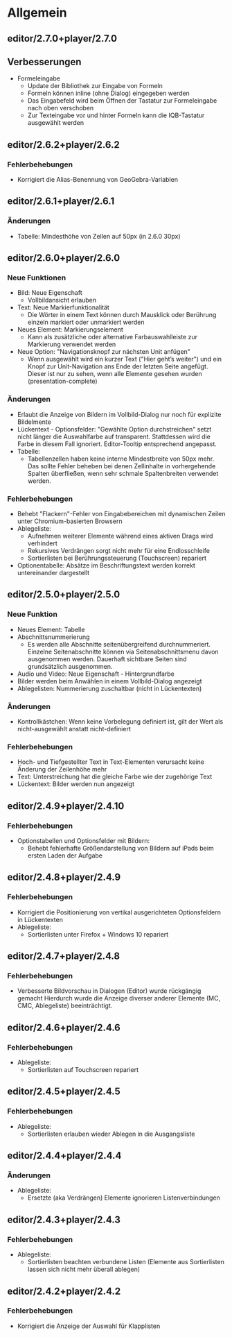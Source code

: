 Allgemein
=========
## editor/2.7.0+player/2.7.0
## Verbesserungen
- Formeleingabe
  - Update der Bibliothek zur Eingabe von Formeln
  - Formeln können inline (ohne Dialog) eingegeben werden
  - Das Eingabefeld wird beim Öffnen der Tastatur zur Formeleingabe nach oben verschoben
  - Zur Texteingabe vor und hinter Formeln kann die IQB-Tastatur ausgewählt werden

## editor/2.6.2+player/2.6.2
### Fehlerbehebungen
- Korrigiert die Alias-Benennung von GeoGebra-Variablen

## editor/2.6.1+player/2.6.1
### Änderungen
- Tabelle: Mindesthöhe von Zellen auf 50px (in 2.6.0 30px)

## editor/2.6.0+player/2.6.0
### Neue Funktionen
- Bild: Neue Eigenschaft
  - Vollbildansicht erlauben
- Text: Neue Markierfunktionalität
  - Die Wörter in einem Text können durch Mausklick oder Berührung einzeln markiert oder unmarkiert werden
- Neues Element: Markierungselement
  - Kann als zusätzliche oder alternative Farbauswahlleiste zur Markierung verwendet werden
- Neue Option: "Navigationsknopf zur nächsten Unit anfügen"
  - Wenn ausgewählt wird ein kurzer Text ("Hier geht’s weiter") und ein Knopf zur Unit-Navigation ans Ende der letzten Seite angefügt. Dieser ist nur zu sehen, wenn alle Elemente gesehen wurden (presentation-complete)

### Änderungen
- Erlaubt die Anzeige von Bildern im Vollbild-Dialog nur noch für explizite Bildelmente
- Lückentext - Optionsfelder: "Gewählte Option durchstreichen" setzt nicht länger die Auswahlfarbe auf transparent. Stattdessen wird die Farbe in diesem Fall ignoriert. Editor-Tooltip entsprechend angepasst.
- Tabelle:
  - Tabellenzellen haben keine interne Mindestbreite von 50px mehr. Das sollte Fehler beheben bei denen Zellinhalte in vorhergehende Spalten überfließen, wenn sehr schmale Spaltenbreiten verwendet werden.

### Fehlerbehebungen
- Behebt "Flackern"-Fehler von Eingabebereichen mit dynamischen Zeilen unter Chromium-basierten Browsern
- Ablegeliste:
  - Aufnehmen weiterer Elemente während eines aktiven Drags wird verhindert
  - Rekursives Verdrängen sorgt nicht mehr für eine Endlosschleife
  - Sortierlisten bei Berührungssteuerung (Touchscreen) repariert
- Optionentabelle: Absätze im Beschriftungstext werden korrekt untereinander dargestellt


## editor/2.5.0+player/2.5.0
### Neue Funktion
- Neues Element: Tabelle
- Abschnittsnummerierung
  - Es werden alle Abschnitte seitenübergreifend durchnummeriert. Einzelne Seitenabschnitte können via Seitenabschnittsmenu davon ausgenommen werden. Dauerhaft sichtbare Seiten sind grundsätzlich ausgenommen.
- Audio und Video: Neue Eigenschaft - Hintergrundfarbe
- Bilder werden beim Anwählen in einem Vollbild-Dialog angezeigt
- Ablegelisten: Nummerierung zuschaltbar (nicht in Lückentexten)

### Änderungen
- Kontrollkästchen: Wenn keine Vorbelegung definiert ist, gilt der Wert als nicht-ausgewählt anstatt nicht-definiert

### Fehlerbehebungen
- Hoch- und Tiefgestellter Text in Text-Elementen verursacht keine Änderung der Zeilenhöhe mehr
- Text: Unterstreichung hat die gleiche Farbe wie der zugehörige Text
- Lückentext: Bilder werden nun angezeigt


## editor/2.4.9+player/2.4.10
### Fehlerbehebungen
- Optionstabellen und Optionsfelder mit Bildern:
  - Behebt fehlerhafte Größendarstellung von Bildern auf iPads beim ersten Laden der Aufgabe


## editor/2.4.8+player/2.4.9
### Fehlerbehebungen
- Korrigiert die Positionierung von vertikal ausgerichteten Optionsfeldern in Lückentexten
- Ablegeliste:
  - Sortierlisten unter Firefox + Windows 10 repariert


## editor/2.4.7+player/2.4.8
### Fehlerbehebungen
- Verbesserte Bildvorschau in Dialogen (Editor) wurde rückgängig gemacht
  Hierdurch wurde die Anzeige diverser anderer Elemente (MC, CMC, Ablegeliste) beeinträchtigt.


## editor/2.4.6+player/2.4.6
### Fehlerbehebungen
- Ablegeliste:
  - Sortierlisten auf Touchscreen repariert


## editor/2.4.5+player/2.4.5
### Fehlerbehebungen
- Ablegeliste:
  - Sortierlisten erlauben wieder Ablegen in die Ausgangsliste


## editor/2.4.4+player/2.4.4
### Änderungen
- Ablegeliste:
  - Ersetzte (aka Verdrängen) Elemente ignorieren Listenverbindungen


## editor/2.4.3+player/2.4.3
### Fehlerbehebungen
- Ablegeliste:
  - Sortierlisten beachten verbundene Listen (Elemente aus Sortierlisten lassen sich nicht mehr überall ablegen)


## editor/2.4.2+player/2.4.2
### Fehlerbehebungen
- Korrigiert die Anzeige der Auswahl für Klapplisten
